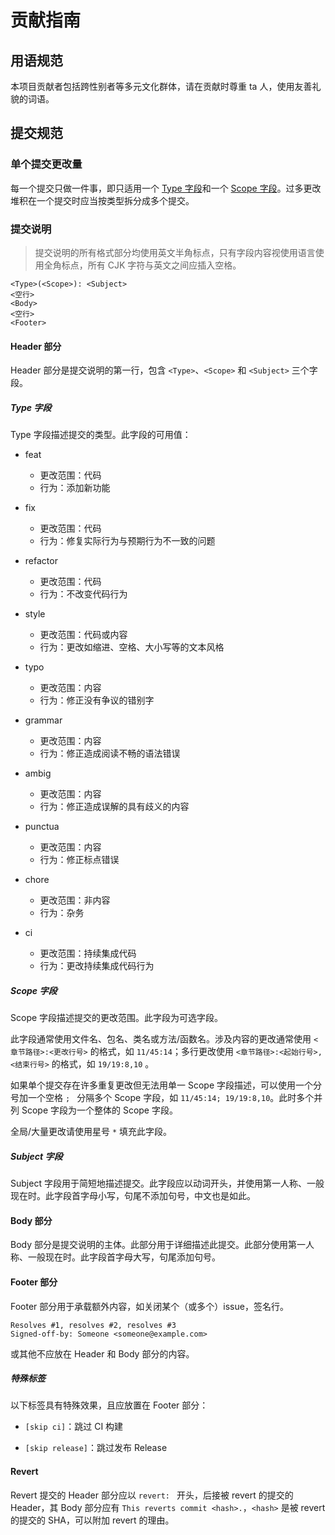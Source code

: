 # 贡献指南

## <a name="politeness"></a>用语规范

本项目贡献者包括跨性别者等多元文化群体，请在贡献时尊重 ta 人，使用友善礼貌的词语。

## <a name="commit"></a>提交规范

### <a name="amount"></a>单个提交更改量

每一个提交只做一件事，即只适用一个 [Type 字段](#type)和一个 [Scope 字段](#scope)。过多更改堆积在一个提交时应当按类型拆分成多个提交。

### <a name="message"></a>提交说明

> 提交说明的所有格式部分均使用英文半角标点，只有字段内容视使用语言使用全角标点，所有 CJK 字符与英文之间应插入空格。

```
<Type>(<Scope>): <Subject>
<空行>
<Body>
<空行>
<Footer>
```

#### <a name="header"></a>Header 部分

Header 部分是提交说明的第一行，包含 `<Type>`、`<Scope>` 和 `<Subject>` 三个字段。

##### <a name="type"></a>Type 字段

Type 字段描述提交的类型。此字段的可用值：

- feat
  - 更改范围：代码
  - 行为：添加新功能

- fix
  - 更改范围：代码
  - 行为：修复实际行为与预期行为不一致的问题

- refactor
  - 更改范围：代码
  - 行为：不改变代码行为

- style
  - 更改范围：代码或内容
  - 行为：更改如缩进、空格、大小写等的文本风格

- typo
  - 更改范围：内容
  - 行为：修正没有争议的错别字

- grammar
  - 更改范围：内容
  - 行为：修正造成阅读不畅的语法错误

- ambig
  - 更改范围：内容
  - 行为：修正造成误解的具有歧义的内容

- punctua
  - 更改范围：内容
  - 行为：修正标点错误

- chore
  - 更改范围：非内容
  - 行为：杂务

- ci
  - 更改范围：持续集成代码
  - 行为：更改持续集成代码行为

##### <a name="scope"></a>Scope 字段

Scope 字段描述提交的更改范围。此字段为可选字段。

此字段通常使用文件名、包名、类名或方法/函数名。涉及内容的更改通常使用 `<章节路径>:<更改行号>` 的格式，如 `11/45:14`；多行更改使用 `<章节路径>:<起始行号>,<结束行号>` 的格式，如 `19/19:8,10` 。

如果单个提交存在许多重复更改但无法用单一 Scope 字段描述，可以使用一个分号加一个空格 `; ` 分隔多个 Scope 字段，如 `11/45:14; 19/19:8,10`。此时多个并列 Scope 字段为一个整体的 Scope 字段。

全局/大量更改请使用星号 `*` 填充此字段。

##### <a name="subject"></a>Subject 字段

Subject 字段用于简短地描述提交。此字段应以动词开头，并使用第一人称、一般现在时。此字段首字母小写，句尾不添加句号，中文也是如此。

#### <a name="body"></a>Body 部分

Body 部分是提交说明的主体。此部分用于详细描述此提交。此部分使用第一人称、一般现在时。此字段首字母大写，句尾添加句号。

#### <a name="footer"></a>Footer 部分

Footer 部分用于承载额外内容，如关闭某个（或多个）issue，签名行。

```
Resolves #1, resolves #2, resolves #3
Signed-off-by: Someone <someone@example.com>
```

或其他不应放在 Header 和 Body 部分的内容。

##### 特殊标签

以下标签具有特殊效果，且应放置在 Footer 部分：

- `[skip ci]`：跳过 CI 构建

- `[skip release]`：跳过发布 Release

#### <a name="revert"></a>Revert

Revert 提交的 Header 部分应以 `revert: ` 开头，后接被 revert 的提交的 Header，其 Body 部分应有 `This reverts commit <hash>.`，`<hash>` 是被 revert 的提交的 SHA，可以附加 revert 的理由。

